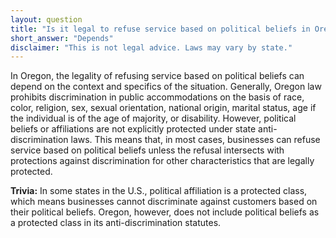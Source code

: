 ```yaml
---
layout: question
title: "Is it legal to refuse service based on political beliefs in Oregon?"
short_answer: "Depends"
disclaimer: "This is not legal advice. Laws may vary by state."
---
```


In Oregon, the legality of refusing service based on political beliefs can depend on the context and specifics of the situation. Generally, Oregon law prohibits discrimination in public accommodations on the basis of race, color, religion, sex, sexual orientation, national origin, marital status, age if the individual is of the age of majority, or disability. However, political beliefs or affiliations are not explicitly protected under state anti-discrimination laws. This means that, in most cases, businesses can refuse service based on political beliefs unless the refusal intersects with protections against discrimination for other characteristics that are legally protected.

**Trivia:** In some states in the U.S., political affiliation is a protected class, which means businesses cannot discriminate against customers based on their political beliefs. Oregon, however, does not include political beliefs as a protected class in its anti-discrimination statutes.
